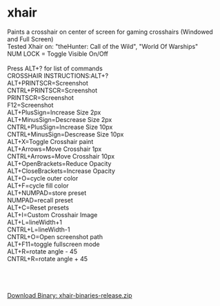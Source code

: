 # xhair
Paints a crosshair on center of screen for gaming crosshairs (Windowed and Full Screen)<br/>
Tested Xhair on: "theHunter: Call of the Wild", "World Of Warships"<br/>
NUM LOCK = Toggle Visible On/Off<br/><br/>
Press ALT+? for list of commands<br/>
CROSSHAIR INSTRUCTIONS:ALT+?<br/>
ALT+PRINTSCR=Screenshot<br/>
CNTRL+PRINTSCR=Screenshot<br/>
PRINTSCR=Screenshot<br/>
F12=Screenshot<br/>
ALT+PlusSign=Increase Size 2px<br/>
ALT+MinusSign=Descrease Size 2px<br/>
CNTRL+PlusSign=Increase Size 10px<br/>
CNTRL+MinusSign=Descrease Size 10px<br/>
ALT+X=Toggle Crosshair paint<br/>
ALT+Arrows=Move Crosshair 1px<br/>
CNTRL+Arrows=Move Crosshair 10px<br/>
ALT+OpenBrackets=Reduce Opacity<br/>
ALT+CloseBrackets=Increase Opacity<br/>
ALT+O=cycle outer color<br/>
ALT+F=cycle fill color<br/>
ALT+NUMPAD=store preset<br/>
NUMPAD=recall preset<br/>
ALT+C=Reset presets<br/>
ALT+I=Custom Crosshair Image<br/>
ALT+L=lineWidth+1<br/>
CNTRL+L=lineWidth-1<br/>
CNTRL+O=Open screenshot path<br/>
ALT+F11=toggle fullscreen mode<br/>
ALT+R=rotate angle - 45<br/>
CNTRL+R=rotate angle + 45<br/>
<br/>
<br/>
<br/>
<br/>
<a href="http://www.nk-inc.com/downloads/fn/xhair-binaries-release.zip">Download Binary: xhair-binaries-release.zip</a>
